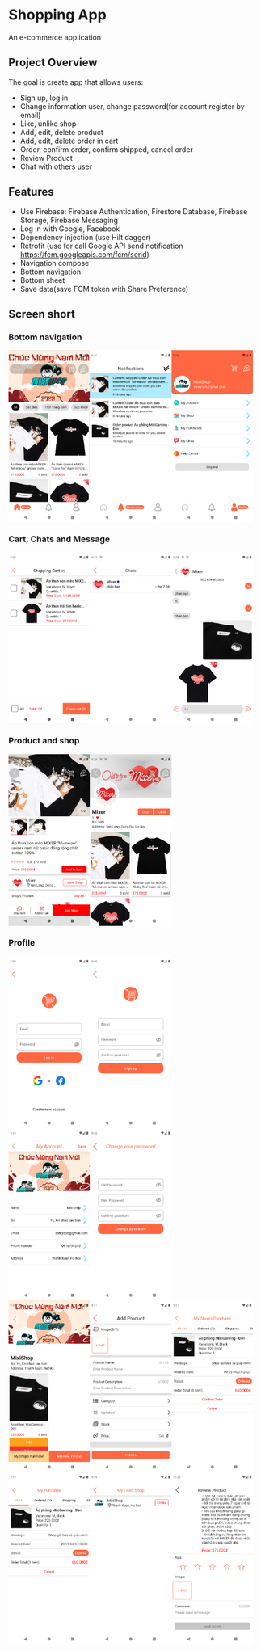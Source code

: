 # Shopping App

An e-commerce application

## Project Overview

The goal is create app that allows users: 
- Sign up, log in
- Change information user, change password(for account register by email)
- Like, unlike shop
- Add, edit, delete product
- Add, edit, delete order in cart
- Order, confirm order, confirm shipped, cancel order
- Review Product 
- Chat with others user

## Features

- Use Firebase: Firebase Authentication, Firestore Database, Firebase Storage, Firebase Messaging
- Log in with Google, Facebook
- Dependency injection (use Hilt dagger)
- Retrofit (use for call Google API send notification https://fcm.googleapis.com/fcm/send) 
- Navigation compose
- Bottom navigation
- Bottom sheet
- Save data(save FCM token with Share Preference)

## Screen short

### Bottom navigation

<div style="display:flex;">
    <img src="https://raw.githubusercontent.com/SanRyoo/Shopping/master/screenshots/home.png" style="width:32%;">
    <img src="https://raw.githubusercontent.com/SanRyoo/Shopping/master/screenshots/notifications.png" style="width:32%;">
    <img src="https://raw.githubusercontent.com/SanRyoo/Shopping/master/screenshots/profile.png" style="width:32%;"> 
</div>

### Cart, Chats and Message

<div style="display:flex;">
    <img src="https://raw.githubusercontent.com/SanRyoo/Shopping/master/screenshots/cart.png" style="width:32%;">
    <img src="https://raw.githubusercontent.com/SanRyoo/Shopping/master/screenshots/chats.png" style="width:32%;">
    <img src="https://raw.githubusercontent.com/SanRyoo/Shopping/master/screenshots/message.png" style="width:32%;">
</div>

### Product and shop

<div style="display:flex;">
    <img src="https://raw.githubusercontent.com/SanRyoo/Shopping/master/screenshots/product.png" style="width:32%;">
    <img src="https://raw.githubusercontent.com/SanRyoo/Shopping/master/screenshots/shop.png" style="width:32%;">
</div>

### Profile

<div style="display:flex;">
    <img src="https://raw.githubusercontent.com/SanRyoo/Shopping/master/screenshots/login.png" style="width:32%;">
    <img src="https://raw.githubusercontent.com/SanRyoo/Shopping/master/screenshots/sign_up.png" style="width:32%;">
</div>
<div style="display:flex;">
    <img src="https://raw.githubusercontent.com/SanRyoo/Shopping/master/screenshots/my_account.png" style="width:32%;">
    <img src="https://raw.githubusercontent.com/SanRyoo/Shopping/master/screenshots/change_password.png" style="width:32%;">
</div>
<div style="display:flex;">
    <img src="https://raw.githubusercontent.com/SanRyoo/Shopping/master/screenshots/my_shop.png" style="width:32%;">
    <img src="https://raw.githubusercontent.com/SanRyoo/Shopping/master/screenshots/add_or_edit_product.png" style="width:32%;">
    <img src="https://raw.githubusercontent.com/SanRyoo/Shopping/master/screenshots/my_shop_purchase.png" style="width:32%;">
</div>
<div style="display:flex;">
    <img src="https://raw.githubusercontent.com/SanRyoo/Shopping/master/screenshots/my_purchase.png" style="width:32%;">
    <img src="https://raw.githubusercontent.com/SanRyoo/Shopping/master/screenshots/my_likes.png" style="width:32%;">
    <img src="https://raw.githubusercontent.com/SanRyoo/Shopping/master/screenshots/review.png" style="width:32%;">
</div>